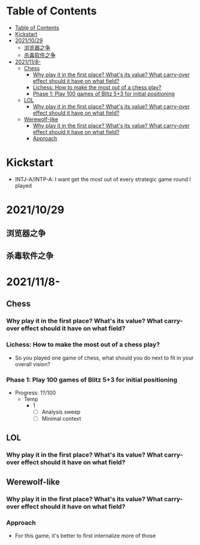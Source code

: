 # Table of Contents
- [Table of Contents](#table-of-contents)
- [Kickstart](#kickstart)
- [2021/10/29](#20211029)
  - [浏览器之争](#浏览器之争)
  - [杀毒软件之争](#杀毒软件之争)
- [2021/11/8-](#2021118-)
  - [Chess](#chess)
    - [Why play it in the first place? What's its value? What carry-over effect should it have on what field?](#why-play-it-in-the-first-place-whats-its-value-what-carry-over-effect-should-it-have-on-what-field)
    - [Lichess: How to make the most out of a chess play?](#lichess-how-to-make-the-most-out-of-a-chess-play)
    - [Phase 1: Play 100 games of Blitz 5+3 for initial positioning](#phase-1-play-100-games-of-blitz-53-for-initial-positioning)
  - [LOL](#lol)
    - [Why play it in the first place? What's its value? What carry-over effect should it have on what field?](#why-play-it-in-the-first-place-whats-its-value-what-carry-over-effect-should-it-have-on-what-field-1)
  - [Werewolf-like](#werewolf-like)
    - [Why play it in the first place? What's its value? What carry-over effect should it have on what field?](#why-play-it-in-the-first-place-whats-its-value-what-carry-over-effect-should-it-have-on-what-field-2)
    - [Approach](#approach)

# Kickstart
- INTJ-A/INTP-A: I want get the most out of every strategic game round I played

# 2021/10/29
## 浏览器之争
## 杀毒软件之争

# 2021/11/8-
## Chess
### Why play it in the first place? What's its value? What carry-over effect should it have on what field?
### Lichess: How to make the most out of a chess play?
- So you played one game of chess, what should you do next to fit in your overall vision?

### Phase 1: Play 100 games of Blitz 5+3 for initial positioning
- Progress: 1?/100
  - Temp
    - 1
      - [ ] Analysis sweep
      - [ ] Minimal context

## LOL
### Why play it in the first place? What's its value? What carry-over effect should it have on what field?
## Werewolf-like
### Why play it in the first place? What's its value? What carry-over effect should it have on what field?
### Approach
- For this game, it's better to first internalize more of those 